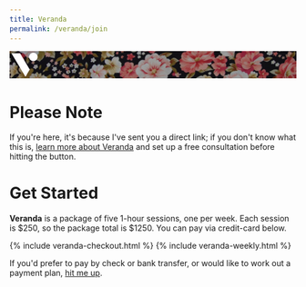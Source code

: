 ```yaml
---
title: Veranda
permalink: /veranda/join
---
```

![Veranda][banner]
# Please Note
If you're here, it's because I've sent you a direct link; if you don't know what this is, [learn more about Veranda](/veranda) and set up a free consultation before hitting the button.

# Get Started
__Veranda__ is a package of five 1-hour sessions, one per week. Each session is $250, so the package total is $1250. You can pay via credit-card below.

{% include veranda-checkout.html %}
{% include veranda-weekly.html %}

If you'd prefer to pay by check or bank transfer, or would like to work out a payment plan, [hit me up](mailto:hello@dainsaint.com).


[banner]: /images/veranda/banner.jpg
